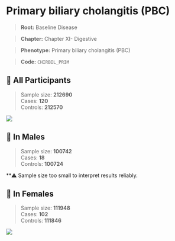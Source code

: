 # Primary biliary cholangitis (PBC)

> **Root:** Baseline Disease  

> **Chapter:** Chapter XI- Digestive  

> **Phenotype:** Primary biliary cholangitis (PBC)  

> **Code:** `CHIRBIL_PRIM`

## 🧪 All Participants  
> Sample size: **212690**  
> Cases: **120**  
> Controls: **212570**
<img src="/Disease/Figures/ALL/Incidence/CHIRBIL_PRIM.png"/>
<CsvTable src="/Disease/Data/ALL/Incidence/COX_CHIRBIL_PRIM.csv" label="🔍 View full results" />

## 👨 In Males  
> Sample size: **100742**  
> Cases: **18**  
> Controls: **100724**

**⚠️ Sample size too small to interpret results reliably.


## 👩 In Females  
> Sample size: **111948**  
> Cases: **102**  
> Controls: **111846**
<img src="/Disease/Figures/Female/Incidence/CHIRBIL_PRIM.png"/>
<CsvTable src="/Disease/Data/Female/Incidence/COX_CHIRBIL_PRIM.csv" label="🔍 View full results" />
